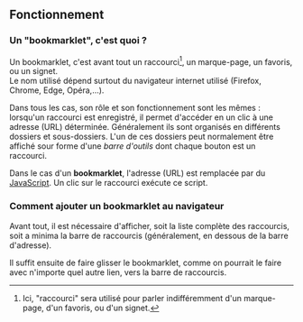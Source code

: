 ## Fonctionnement

### Un "bookmarklet", c'est quoi ?

Un bookmarklet, c'est avant tout un raccourci[^1], un marque-page, un favoris,
ou un signet.  
Le nom utilisé dépend surtout du navigateur internet utilisé (Firefox, Chrome,
Edge, Opéra,…).

Dans tous les cas, son rôle et son fonctionnement sont les mêmes : lorsqu'un
raccourci est enregistré, il permet d'accéder en un clic à une adresse (URL)
déterminée. Généralement ils sont organisés en différents dossiers et
sous-dossiers. L'un de ces dossiers peut normalement être affiché sour forme
d'une *barre d'outils* dont chaque bouton est un raccourci.

Dans le cas d'un **bookmarklet**, l'adresse (URL) est remplacée par du
[JavaScript][JavaScript]. Un clic sur le raccourci exécute ce script.

### Comment ajouter un bookmarklet au navigateur

Avant tout, il est nécessaire d'afficher, soit la liste complète des raccourcis,
soit a minima la barre de raccourcis (généralement, en dessous de la barre
d'adresse).

Il suffit ensuite de faire glisser le bookmarklet, comme on pourrait le faire
avec n'importe quel autre lien, vers la barre de raccourcis.

[^1]: Ici, "raccourci" sera utilisé pour parler indifféremment d'un marque-page, d'un favoris, ou d'un signet.

[JavaScript]: https://fr.wikipedia.org/wiki/JavaScript
